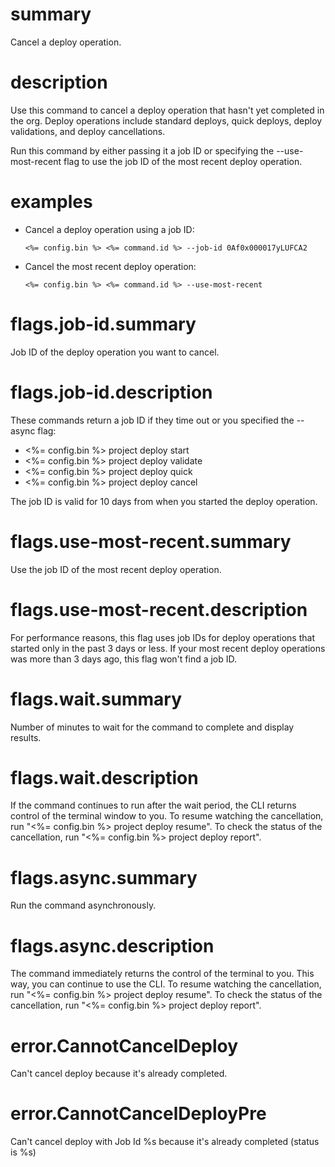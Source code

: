 # summary

Cancel a deploy operation.

# description

Use this command to cancel a deploy operation that hasn't yet completed in the org. Deploy operations include standard deploys, quick deploys, deploy validations, and deploy cancellations.

Run this command by either passing it a job ID or specifying the --use-most-recent flag to use the job ID of the most recent deploy operation.

# examples

- Cancel a deploy operation using a job ID:

      <%= config.bin %> <%= command.id %> --job-id 0Af0x000017yLUFCA2

- Cancel the most recent deploy operation:

      <%= config.bin %> <%= command.id %> --use-most-recent

# flags.job-id.summary

Job ID of the deploy operation you want to cancel.

# flags.job-id.description

These commands return a job ID if they time out or you specified the --async flag:

- <%= config.bin %> project deploy start
- <%= config.bin %> project deploy validate
- <%= config.bin %> project deploy quick
- <%= config.bin %> project deploy cancel

The job ID is valid for 10 days from when you started the deploy operation.

# flags.use-most-recent.summary

Use the job ID of the most recent deploy operation.

# flags.use-most-recent.description

For performance reasons, this flag uses job IDs for deploy operations that started only in the past 3 days or less. If your most recent deploy operations was more than 3 days ago, this flag won't find a job ID.

# flags.wait.summary

Number of minutes to wait for the command to complete and display results.

# flags.wait.description

If the command continues to run after the wait period, the CLI returns control of the terminal window to you. To resume watching the cancellation, run "<%= config.bin %> project deploy resume". To check the status of the cancellation, run "<%= config.bin %> project deploy report".

# flags.async.summary

Run the command asynchronously.

# flags.async.description

The command immediately returns the control of the terminal to you. This way, you can continue to use the CLI. To resume watching the cancellation, run "<%= config.bin %> project deploy resume". To check the status of the cancellation, run "<%= config.bin %> project deploy report".

# error.CannotCancelDeploy

Can't cancel deploy because it's already completed.

# error.CannotCancelDeployPre

Can't cancel deploy with Job Id %s because it's already completed (status is %s)

